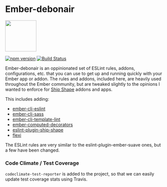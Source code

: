 # Ember-debonair

<a href="https://shipshape.io/"><img src="http://i.imgur.com/bU4ABmk.png" width="100" height="100"/></a>

[![npm version](https://badge.fury.io/js/ember-debonair.svg)](http://badge.fury.io/js/ember-debonair)
[![Build Status](https://travis-ci.org/shipshapecode/ember-debonair.svg?branch=master)](https://travis-ci.org/shipshapecode/ember-debonair)

Ember-debonair is an oppinionated set of ESLint rules, addons, configurations, etc. that you can use to get up and running quickly with your Ember app or addon. The rules and addons, included here, are heavily used throughout the Ember community, but are tweaked slightly to the opinions I wanted to enforce for [Ship Shape](https://shipshape.io) addons and apps.

This includes adding:
* [ember-cli-eslint](https://github.com/ember-cli/ember-cli-eslint)
* [ember-cli-sass](https://github.com/aexmachina/ember-cli-sass)
* [ember-cli-template-lint](https://github.com/rwjblue/ember-cli-template-lint)
* [ember-computed-decorators](https://github.com/rwjblue/ember-computed-decorators)
* [eslint-plugin-ship-shape](https://github.com/shipshapecode/eslint-plugin-ship-shape)
* [flexi](https://github.com/html-next/flexi)

The ESLint rules are very similar to the eslint-plugin-ember-suave ones, but a few have been changed.

### Code Climate / Test Coverage
`codeclimate-test-reporter` is added to the project, so that we can easily update test coverage stats using Travis.
